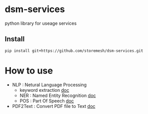 # dsm-services
python library for useage services

## Install
 
```
pip install git+https://github.com/storemesh/dsm-services.git
```

# How to use
- NLP : Netural Language Processing
    - keyword extraction [doc](/docs/nlp.md)
    - NER : Named Entity Recognition [doc](/docs/nlp.md)
    - POS : Part Of Speech [doc](/docs/nlp.md)
- PDF2Text : Convert PDF file to Text [doc](/docs/pdf.md)
